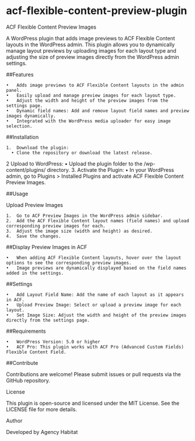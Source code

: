 # acf-flexible-content-preview-plugin

ACF Flexible Content Preview Images

A WordPress plugin that adds image previews to ACF Flexible Content layouts in the WordPress admin. This plugin allows you to dynamically manage layout previews by uploading images for each layout type and adjusting the size of preview images directly from the WordPress admin settings.

##Features

	•	Adds image previews to ACF Flexible Content layouts in the admin panel.
	•	Easily upload and manage preview images for each layout type.
	•	Adjust the width and height of the preview images from the settings page.
	•	Dynamic field names: Add and remove layout field names and preview images dynamically.
	•	Integrated with the WordPress media uploader for easy image selection.

 ##Installation

	1.	Download the plugin:
	  •	Clone the repository or download the latest release.
  2 Upload to WordPress:
	  •	Upload the plugin folder to the /wp-content/plugins/ directory.
	3.	Activate the Plugin:
	  •	In your WordPress admin, go to Plugins > Installed Plugins and activate ACF Flexible Content Preview Images.


   ##Usage

Upload Preview Images

	1.	Go to ACF Preview Images in the WordPress admin sidebar.
	2.	Add the ACF Flexible Content layout names (field names) and upload corresponding preview images for each.
	3.	Adjust the image size (width and height) as desired.
	4.	Save the changes.

##Display Preview Images in ACF

	•	When adding ACF Flexible Content layouts, hover over the layout options to see the corresponding preview images.
	•	Image previews are dynamically displayed based on the field names added in the settings.

##Settings

	•	Add Layout Field Name: Add the name of each layout as it appears in ACF.
	•	Upload Preview Image: Select or upload a preview image for each layout.
	•	Set Image Size: Adjust the width and height of the preview images directly from the settings page.

##Requirements

	•	WordPress Version: 5.0 or higher
	•	ACF Pro: This plugin works with ACF Pro (Advanced Custom Fields) Flexible Content Field.


##Contribute

Contributions are welcome! Please submit issues or pull requests via the GitHub repository.

License

This plugin is open-source and licensed under the MIT License. See the LICENSE file for more details.

Author

Developed by Agency Habitat
